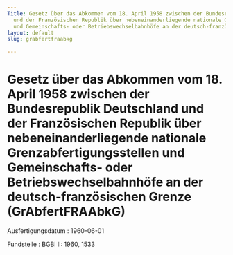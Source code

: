 ```yaml
---
Title: Gesetz über das Abkommen vom 18. April 1958 zwischen der Bundesrepublik Deutschland
  und der Französischen Republik über nebeneinanderliegende nationale Grenzabfertigungsstellen
  und Gemeinschafts- oder Betriebswechselbahnhöfe an der deutsch-französischen Grenze
layout: default
slug: grabfertfraabkg

---
```


# Gesetz über das Abkommen vom 18. April 1958 zwischen der Bundesrepublik Deutschland und der Französischen Republik über nebeneinanderliegende nationale Grenzabfertigungsstellen und Gemeinschafts- oder Betriebswechselbahnhöfe an der deutsch-französischen Grenze (GrAbfertFRAAbkG)

Ausfertigungsdatum
:   1960-06-01

Fundstelle
:   BGBl II: 1960, 1533

